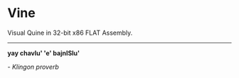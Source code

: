 # Vine
Visual Quine in 32-bit x86 FLAT Assembly.

----
**yay chavlu' 'e' bajnISlu'**

_- Klingon proverb_
